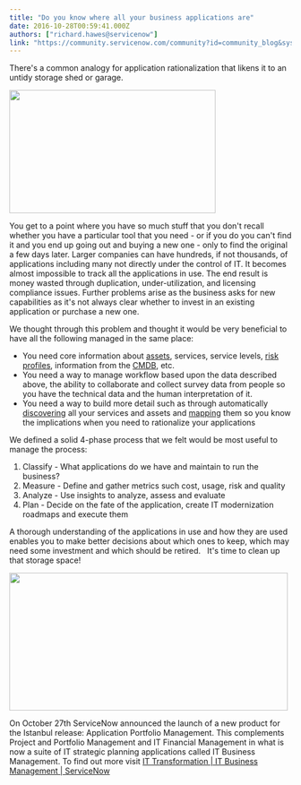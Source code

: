 ```yaml
---
title: "Do you know where all your business applications are"
date: 2016-10-28T00:59:41.000Z
authors: ["richard.hawes@servicenow"]
link: "https://community.servicenow.com/community?id=community_blog&sys_id=b8edeae9dbd0dbc01dcaf3231f96196a"
---
```

<p>There's a common analogy for application rationalization that likens it to an untidy storage shed or garage.</p><p><img   class="image-1 jive-image" height="220" src="6eac284adb1c57041dcaf3231f961990.iix" style="width: 368px; height: 220.206px;" width="368"/></p><p>You get to a point where you have so much stuff that you don't recall whether you have a particular tool that you need - or if you do you can't find it and you end up going out and buying a new one - only to find the original a few days later. Larger companies can have hundreds, if not thousands, of applications including many not directly under the control of IT. It becomes almost impossible to track all the applications in use. The end result is money wasted through duplication, under-utilization, and licensing compliance issues. Further problems arise as the business asks for new capabilities as it's not always clear whether to invest in an existing application or purchase a new one.</p><p></p><p>We thought through this problem and thought it would be very beneficial to have all the following managed in the same place:</p><ul><li>You need core information about <a title="" _jive_internal="true" href="/community/service-management/asset-management">assets</a>, services, service levels, <a title="" _jive_internal="true" href="/community/business-management/grc">risk profiles</a>, information from the <a title="" _jive_internal="true" href="/community/service-automation-platform/cmdb">CMDB</a>, etc.</li><li>You need a way to manage workflow based upon the data described above, the ability to collaborate and collect survey data from people so you have the technical data and the human interpretation of it.</li><li>You need a way to build more detail such as through automatically <a title="" _jive_internal="true" href="/community?id=community_blog&sys_id=63cda2e9dbd0dbc01dcaf3231f9619eb">discovering</a> all your services and assets and <a title="" _jive_internal="true" href="/community?id=community_blog&sys_id=e56eeeaddbd0dbc01dcaf3231f961912">mapping</a> them so you know the implications when you need to rationalize your applications</li></ul><p></p><p>We defined a solid 4-phase process that we felt would be most useful to manage the process:</p><p></p><ol><li>Classify - What applications do we have and maintain to run the business?</li><li>Measure - Define and gather metrics such cost, usage, risk and quality</li><li>Analyze - Use insights to analyze, assess and evaluate</li><li>Plan - Decide on the fate of the application, create IT modernization roadmaps and execute them</li></ol><p></p><p>A thorough understanding of the applications in use and how they are used enables you to make better decisions about which ones to keep, which may need some investment and which should be retired.   It's time to clean up that storage space!</p><p></p><p><img   class="image-2 jive-image" height="246" src="d27984c2db5cdb048c8ef4621f9619a5.iix" style="width: 497px; height: 245.911px;" width="497"/></p><p></p><p>On October 27th ServiceNow announced the launch of a new product for the Istanbul release: Application Portfolio Management. This complements Project and Portfolio Management and IT Financial Management in what is now a suite of IT strategic planning applications called IT Business Management. To find out more visit <a href="http://www.servicenow.com/it/transform/it-business-management.html" title="http://www.servicenow.com/it/transform/it-business-management.html">IT Transformation | IT Business Management | ServiceNow</a></p>